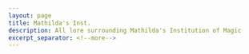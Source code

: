 ```yaml
---
layout: page
title: Mathilda's Inst.
description: All lore surrounding Mathilda's Institution of Magic
excerpt_separator: <!--more-->
---
```

